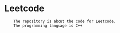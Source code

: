 Leetcode
========
		The repository is about the code for Leetcode.
		The programming language is C++

